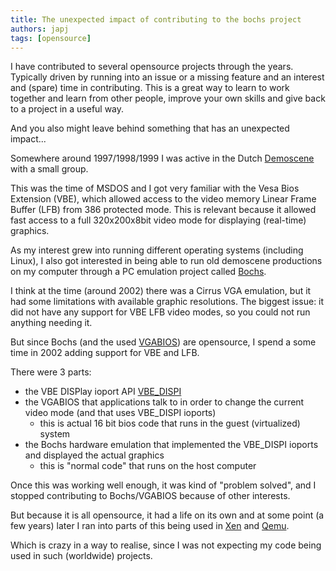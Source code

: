 ```yaml
---
title: The unexpected impact of contributing to the bochs project
authors: japj
tags: [opensource]
---
```


I have contributed to several opensource projects through the years. 
Typically driven by running into an issue or a missing feature and an interest and (spare) time in contributing.
This is a great way to learn to work together and learn from other people, improve your own skills and give back to a project in a useful way.

And you also might leave behind something that has an unexpected impact...
<!-- truncate -->

Somewhere around 1997/1998/1999 I was active in the Dutch [Demoscene](https://en.wikipedia.org/wiki/Demoscene) with a small group.

This was the time of MSDOS and I got very familiar with the Vesa Bios Extension (VBE), 
which allowed access to the video memory Linear Frame Buffer (LFB) from 386 protected mode.
This is relevant because it allowed fast access to a full 320x200x8bit video mode for displaying (real-time) graphics.

As my interest grew into running different operating systems (including Linux), I also got interested in being able to run
old demoscene productions on my computer through a PC emulation project called [Bochs](https://bochs.sourceforge.io).

I think at the time (around 2002) there was a Cirrus VGA emulation, but it had some limitations with available graphic resolutions.
The biggest issue: it did not have any support for VBE LFB video modes, so you could not run anything needing it.

But since Bochs (and the used [VGABIOS](https://github.com/bochs-emu/VGABIOS)) are opensource, I spend a some time in 2002 adding support for VBE and LFB.

There were 3 parts:
- the VBE DISPlay ioport API [VBE_DISPI](https://github.com/bochs-emu/VGABIOS/blob/master/vgabios/vbe_display_api.txt)
- the VGABIOS that applications talk to in order to change the current video mode (and that uses VBE_DISPI ioports)
  - this is actual 16 bit bios code that runs in the guest (virtualized) system
- the Bochs hardware emulation that implemented the VBE_DISPI ioports and displayed the actual graphics
  - this is "normal code" that runs on the host computer

Once this was working well enough, it was kind of "problem solved", and I stopped contributing to Bochs/VGABIOS because of other interests.

But because it is all opensource, it had a life on its own and at some point (a few years) later I ran into parts of this being used in [Xen](https://xenproject.org) and [Qemu](https://www.qemu.org).

Which is crazy in a way to realise, since I was not expecting my code being used in such (worldwide) projects.



